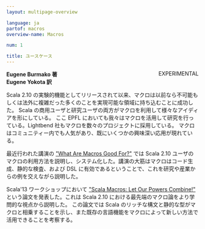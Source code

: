 ```yaml
---
layout: multipage-overview

language: ja
partof: macros
overview-name: Macros

num: 1

title: ユースケース
---
```


<span class="tag" style="float: right;">EXPERIMENTAL</span>

**Eugene Burmako 著**<br>
**Eugene Yokota 訳**

Scala 2.10 の実験的機能としてリリースされて以来、マクロは以前なら不可能もしくは法外に複雑だった多くのことを実現可能な領域に持ち込むことに成功した。
Scala の商用ユーザと研究ユーザの両方がマクロを利用して様々なアイディアを形にしている。
ここ EPFL においても我々はマクロを活用して研究を行っている。Lightbend 社もマクロを数々のプロジェクトに採用している。
マクロはコミュニティー内でも人気があり、既にいくつかの興味深い応用が現れている。

最近行われた講演の ["What Are Macros Good For?"](https://scalamacros.org/paperstalks/2013-07-17-WhatAreMacrosGoodFor.pdf) では Scala 2.10 ユーザのマクロの利用方法を説明し、システム化した。講演の大筋はマクロはコード生成、静的な検査、および DSL に有効であるということで、これを研究や産業からの例を交えながら説明した。

Scala'13 ワークショップにおいて ["Scala Macros: Let Our Powers Combine!"](https://scalamacros.org/paperstalks/2013-04-22-LetOurPowersCombine.pdf) という論文を発表した。これは Scala 2.10 における最先端のマクロ論をより学問的な視点から説明した。
この論文では Scala のリッチな構文と静的な型がマクロと相乗することを示し、また既存の言語機能をマクロによって新しい方法で活用できることを考察する。
